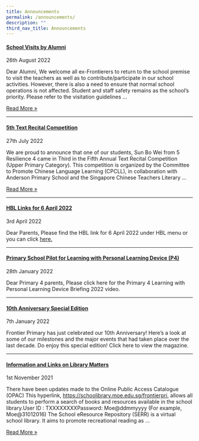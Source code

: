 ```yaml
---
title: Announcements
permalink: /announcements/
description: ""
third_nav_title: Announcements
---
```

<h4><a title="School Visits by Alumni" href="/2022/08/26/school-visits-by-alumni/" rel="bookmark">School Visits by Alumni</a></h4>
<p>26th August 2022</p>
<p>Dear Alumni, We welcome all ex-Frontierers to return to the school premise to visit the teachers as well as to contribute/participate in our school activities. However, there is also a need to ensure that normal school operations is not affected. Student and staff safety remains as the school&rsquo;s priority. Please refer to the visitation guidelines &hellip;</p>
<p><a href="https://frontierpri.moe.edu.sg/2022/08/26/school-visits-by-alumni/">Read More &raquo;</a></p>
<hr>
<h4><a title="5th Text Recital Competition" href="/2022/07/27/5th-text-recital-competition/" rel="bookmark">5th Text Recital Competition</a></h4>
<p>27th July 2022</p>
<p>We are proud to announce that one of our students, Sun Bo Wei from 5 Resilience 4 came in Third in the Fifth Annual Text Recital Competition (Upper Primary Category). This competition is organized by the Committee to Promote Chinese Language Learning (CPCLL), in collaboration with Anderson Primary School and the Singapore Chinese Teachers Literary &hellip;</p>
<p><a href="/2022/07/27/5th-text-recital-competition/">Read More &raquo;</a></p>
<hr>
<h4><a title="HBL Links for 6 April 2022" href="/2022/04/03/hbl-links-for-6-april-2022/" rel="bookmark">HBL Links for 6 April 2022</a></h4>
<p>3rd April 2022</p>
<p>Dear Parents, Please find the HBL link for 6 April 2022 under HBL menu or you can click <a href="/2022/04/03/hbl-links-for-6-april-2022/">here.</a></p>
<hr>
<h4><a title="Primary School Pilot for Learning with Personal Learning Device (P4)" href="/2022/01/28/primary-school-pilot-for-learning-with-personal-learning-device-p4/" rel="bookmark">Primary School Pilot for Learning with Personal Learning Device (P4)</a></h4>
<p>28th January 2022</p>
<p>Dear Primary 4 parents, Please click here for the Primary 4 Learning with Personal Learning Device Briefing 2022 video.</p>
<hr>
<h4><a title="10th Anniversary Special Edition" href="/2022/01/07/10th-anniversary-special-edition/" rel="bookmark">10th Anniversary Special Edition</a></h4>
<p>7th January 2022</p>
<p>Frontier Primary has just celebrated our 10th Anniversary! Here&rsquo;s a look at some of our milestones and the major events that had taken place over the last decade. Do enjoy this special edition! Click here to view the magazine.</p>
<hr>
<h4><a title="Information and Links on Library Matters" href="/2021/11/01/information-and-links-on-library-matters/" rel="bookmark">Information and Links on Library Matters</a></h4>
<p>1st November 2021</p>
<p>There have been updates made to the Online Public Access Catalogue (OPAC) This hyperlink, <a href="https://schoolibrary.moe.edu.sg/frontierpri">https://schoolibrary.moe.edu.sg/frontierpri</a>, allows all students to perform a search of books and resources available in the school library.User ID : TXXXXXXXXPassword: Moe@ddmmyyyy (For example, Moe@31012016) The School eResource Repository (SERR) is a virtual school library. It aims to promote recreational reading as &hellip;</p>
<p><a href="/2021/11/01/information-and-links-on-library-matters/">Read More &raquo;</a></p>
